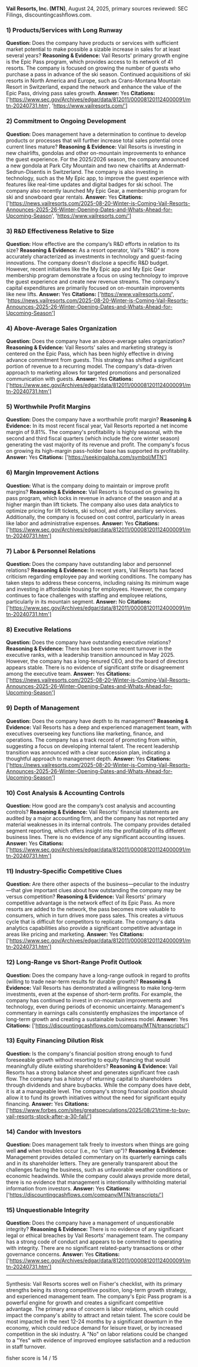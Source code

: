 **Vail Resorts, Inc. (MTN)**, August 24, 2025, primary sources reviewed: SEC Filings, discountingcashflows.com.

### 1) Products/Services with Long Runway
**Question:** Does the company have products or services with sufficient market potential to make possible a sizable increase in sales for at least several years?
**Reasoning & Evidence:** Vail Resorts' primary growth engine is the Epic Pass program, which provides access to its network of 41 resorts. The company is focused on growing the number of guests who purchase a pass in advance of the ski season. Continued acquisitions of ski resorts in North America and Europe, such as Crans-Montana Mountain Resort in Switzerland, expand the network and enhance the value of the Epic Pass, driving pass sales growth.
**Answer:** Yes
**Citations:** ['https://www.sec.gov/Archives/edgar/data/812011/000081201124000091/mtn-20240731.htm', 'https://www.vailresorts.com/']

### 2) Commitment to Ongoing Development
**Question:** Does management have a determination to continue to develop products or processes that will further increase total sales potential once current lines mature?
**Reasoning & Evidence:** Vail Resorts is investing in new chairlifts, gondolas and other on-mountain improvements to enhance the guest experience. For the 2025/2026 season, the company announced a new gondola at Park City Mountain and two new chairlifts at Andermatt-Sedrun-Disentis in Switzerland. The company is also investing in technology, such as the My Epic app, to improve the guest experience with features like real-time updates and digital badges for ski school. The company also recently launched My Epic Gear, a membership program for ski and snowboard gear rentals.
**Answer:** Yes
**Citations:** ['https://news.vailresorts.com/2025-08-20-Winter-is-Coming-Vail-Resorts-Announces-2025-26-Winter-Opening-Dates-and-Whats-Ahead-for-Upcoming-Season', 'https://www.vailresorts.com/']

### 3) R&D Effectiveness Relative to Size
**Question:** How effective are the company’s R&D efforts in relation to its size?
**Reasoning & Evidence:** As a resort operator, Vail's "R&D" is more accurately characterized as investments in technology and guest-facing innovations. The company doesn't disclose a specific R&D budget. However, recent initiatives like the My Epic app and My Epic Gear membership program demonstrate a focus on using technology to improve the guest experience and create new revenue streams. The company's capital expenditures are primarily focused on on-mountain improvements like new lifts.
**Answer:** Yes
**Citations:** ['https://www.vailresorts.com/', 'https://news.vailresorts.com/2025-08-20-Winter-is-Coming-Vail-Resorts-Announces-2025-26-Winter-Opening-Dates-and-Whats-Ahead-for-Upcoming-Season']

### 4) Above-Average Sales Organization
**Question:** Does the company have an above-average sales organization?
**Reasoning & Evidence:** Vail Resorts' sales and marketing strategy is centered on the Epic Pass, which has been highly effective in driving advance commitment from guests. This strategy has shifted a significant portion of revenue to a recurring model. The company's data-driven approach to marketing allows for targeted promotions and personalized communication with guests.
**Answer:** Yes
**Citations:** ['https://www.sec.gov/Archives/edgar/data/812011/000081201124000091/mtn-20240731.htm']

### 5) Worthwhile Profit Margins
**Question:** Does the company have a worthwhile profit margin?
**Reasoning & Evidence:** In its most recent fiscal year, Vail Resorts reported a net income margin of 9.81%. The company's profitability is highly seasonal, with the second and third fiscal quarters (which include the core winter season) generating the vast majority of its revenue and profit. The company's focus on growing its high-margin pass-holder base has supported its profitability.
**Answer:** Yes
**Citations:** ['https://seekingalpha.com/symbol/MTN']

### 6) Margin Improvement Actions
**Question:** What is the company doing to maintain or improve profit margins?
**Reasoning & Evidence:** Vail Resorts is focused on growing its pass program, which locks in revenue in advance of the season and at a higher margin than lift tickets. The company also uses data analytics to optimize pricing for lift tickets, ski school, and other ancillary services. Additionally, the company is focused on cost control, particularly in areas like labor and administrative expenses.
**Answer:** Yes
**Citations:** ['https://www.sec.gov/Archives/edgar/data/812011/000081201124000091/mtn-20240731.htm']

### 7) Labor & Personnel Relations
**Question:** Does the company have outstanding labor and personnel relations?
**Reasoning & Evidence:** In recent years, Vail Resorts has faced criticism regarding employee pay and working conditions. The company has taken steps to address these concerns, including raising its minimum wage and investing in affordable housing for employees. However, the company continues to face challenges with staffing and employee relations, particularly in its mountain segment.
**Answer:** No
**Citations:** ['https://www.sec.gov/Archives/edgar/data/812011/000081201124000091/mtn-20240731.htm']

### 8) Executive Relations
**Question:** Does the company have outstanding executive relations?
**Reasoning & Evidence:** There has been some recent turnover in the executive ranks, with a leadership transition announced in May 2025. However, the company has a long-tenured CEO, and the board of directors appears stable. There is no evidence of significant strife or disagreement among the executive team.
**Answer:** Yes
**Citations:** ['https://news.vailresorts.com/2025-08-20-Winter-is-Coming-Vail-Resorts-Announces-2025-26-Winter-Opening-Dates-and-Whats-Ahead-for-Upcoming-Season']

### 9) Depth of Management
**Question:** Does the company have depth to its management?
**Reasoning & Evidence:** Vail Resorts has a deep and experienced management team, with executives overseeing key functions like marketing, finance, and operations. The company has a track record of promoting from within, suggesting a focus on developing internal talent. The recent leadership transition was announced with a clear succession plan, indicating a thoughtful approach to management depth.
**Answer:** Yes
**Citations:** ['https://news.vailresorts.com/2025-08-20-Winter-is-Coming-Vail-Resorts-Announces-2025-26-Winter-Opening-Dates-and-Whats-Ahead-for-Upcoming-Season']

### 10) Cost Analysis & Accounting Controls
**Question:** How good are the company’s cost analysis and accounting controls?
**Reasoning & Evidence:** Vail Resorts' financial statements are audited by a major accounting firm, and the company has not reported any material weaknesses in its internal controls. The company provides detailed segment reporting, which offers insight into the profitability of its different business lines. There is no evidence of any significant accounting issues.
**Answer:** Yes
**Citations:** ['https://www.sec.gov/Archives/edgar/data/812011/000081201124000091/mtn-20240731.htm']

### 11) Industry-Specific Competitive Clues
**Question:** Are there other aspects of the business—peculiar to the industry—that give important clues about how outstanding the company may be versus competition?
**Reasoning & Evidence:** Vail Resorts' primary competitive advantage is the network effect of its Epic Pass. As more resorts are added to the network, the pass becomes more valuable to consumers, which in turn drives more pass sales. This creates a virtuous cycle that is difficult for competitors to replicate. The company's data analytics capabilities also provide a significant competitive advantage in areas like pricing and marketing.
**Answer:** Yes
**Citations:** ['https://www.sec.gov/Archives/edgar/data/812011/000081201124000091/mtn-20240731.htm']

### 12) Long-Range vs Short-Range Profit Outlook
**Question:** Does the company have a long-range outlook in regard to profits (willing to trade near-term results for durable growth)?
**Reasoning & Evidence:** Vail Resorts has demonstrated a willingness to make long-term investments, even at the expense of short-term profits. For example, the company has continued to invest in on-mountain improvements and technology, even during periods of economic uncertainty. Management's commentary in earnings calls consistently emphasizes the importance of long-term growth and creating a sustainable business model.
**Answer:** Yes
**Citations:** ['https://discountingcashflows.com/company/MTN/transcripts/']

### 13) Equity Financing Dilution Risk
**Question:** Is the company's financial position strong enough to fund foreseeable growth without resorting to equity financing that would meaningfully dilute existing shareholders?
**Reasoning & Evidence:** Vail Resorts has a strong balance sheet and generates significant free cash flow. The company has a history of returning capital to shareholders through dividends and share buybacks. While the company does have debt, it is at a manageable level. The company's strong financial position should allow it to fund its growth initiatives without the need for significant equity financing.
**Answer:** Yes
**Citations:** ['https://www.forbes.com/sites/greatspeculations/2025/08/21/time-to-buy-vail-resorts-stock-after-a-30-fall/']

### 14) Candor with Investors
**Question:** Does management talk freely to investors when things are going well **and** when troubles occur (i.e., no “clam up”)?
**Reasoning & Evidence:** Management provides detailed commentary on its quarterly earnings calls and in its shareholder letters. They are generally transparent about the challenges facing the business, such as unfavorable weather conditions or economic headwinds. While the company could always provide more detail, there is no evidence that management is intentionally withholding material information from investors.
**Answer:** Yes
**Citations:** ['https://discountingcashflows.com/company/MTN/transcripts/']

### 15) Unquestionable Integrity
**Question:** Does the company have a management of unquestionable integrity?
**Reasoning & Evidence:** There is no evidence of any significant legal or ethical breaches by Vail Resorts' management team. The company has a strong code of conduct and appears to be committed to operating with integrity. There are no significant related-party transactions or other governance concerns.
**Answer:** Yes
**Citations:** ['https://www.sec.gov/Archives/edgar/data/812011/000081201124000091/mtn-20240731.htm']

---
Synthesis:
Vail Resorts scores well on Fisher's checklist, with its primary strengths being its strong competitive position, long-term growth strategy, and experienced management team. The company's Epic Pass program is a powerful engine for growth and creates a significant competitive advantage. The primary area of concern is labor relations, which could impact the company's ability to attract and retain talent. The score could be most impacted in the next 12-24 months by a significant downturn in the economy, which could reduce demand for leisure travel, or by increased competition in the ski industry. A "No" on labor relations could be changed to a "Yes" with evidence of improved employee satisfaction and a reduction in staff turnover.

fisher score is 14 / 15